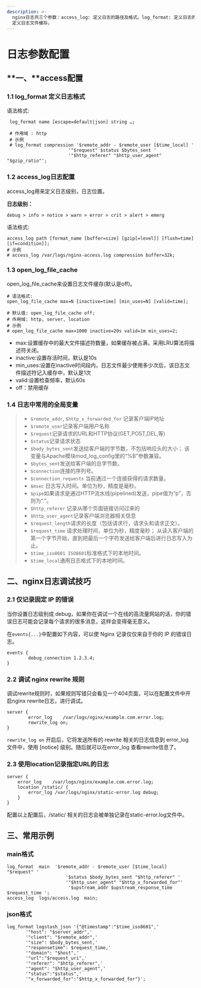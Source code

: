 ```yaml
---
description: >-
  nginx日志共三个参数：access_log: 定义日志的路径及格式。log_format: 定义日志的模板。open_log_file_cache:
  定义日志文件缓存。
---
```


# 日志参数配置

## **一、**access配置

### 1.1 log\_format 定义日志格式

语法格式:

```text
 log_format name [escape=default|json] string …; 
 
 # 作用域 : http
 # 示例
 # log_format compression '$remote_addr - $remote_user [$time_local] '
                       '"$request" $status $bytes_sent '
                       '"$http_referer" "$http_user_agent" "$gzip_ratio"';
```

### 1.2 access\_log日志配置

access\_log用来定义日志级别，日志位置。

**日志级别：** 

`debug > info > notice > warn > error > crit > alert > emerg`

语法格式:

```text
access_log path [format_name [buffer=size] [gzip[=level]] [flush=time] [if=condition]];
# 示例
# access_log /var/logs/nginx-access.log compression buffer=32k;
```

### 1.3 open\_log\_file\_cache

open\_log\_file\_cache来设置日志文件缓存\(默认是off\)。

```text
# 语法格式: 
open_log_file_cache max=N [inactive=time] [min_uses=N] [valid=time];

# 默认值: open_log_file_cache off;
# 作用域: http, server, location
# 示例
# open_log_file_cache max=1000 inactive=20s valid=1m min_uses=2;
```



* max:设置缓存中的最大文件描述符数量，如果缓存被占满，采用LRU算法将描述符关闭。
* inactive:设置存活时间，默认是10s
* min\_uses:设置在inactive时间段内，日志文件最少使用多少次后，该日志文件描述符记入缓存中，默认是1次
* valid:设置检查频率，默认60s
* off：禁用缓存

### 1.4 日志中常用的全局变量

> * `$remote_addr`, `$http_x_forwarded_for` 记录客户端IP地址
> * `$remote_user`记录客户端用户名称
> * `$request`记录请求的URL和HTTP协议\(GET,POST,DEL,等\)
> * `$status`记录请求状态
> * `$body_bytes_sent`发送给客户端的字节数，不包括响应头的大小； 该变量与Apache模块mod\_log\_config里的“%B”参数兼容。
> * `$bytes_sent`发送给客户端的总字节数。
> * `$connection`连接的序列号。
> * `$connection_requests` 当前通过一个连接获得的请求数量。
> * `$msec` 日志写入时间。单位为秒，精度是毫秒。
> * `$pipe`如果请求是通过HTTP流水线\(pipelined\)发送，pipe值为“p”，否则为“.”。
> * `$http_referer` 记录从哪个页面链接访问过来的
> * `$http_user_agent`记录客户端浏览器相关信息
> * `$request_length`请求的长度（包括请求行，请求头和请求正文）。
> * `$request_time` 请求处理时间，单位为秒，精度毫秒； 从读入客户端的第一个字节开始，直到把最后一个字符发送给客户端后进行日志写入为止。
> * `$time_iso8601 ISO8601`标准格式下的本地时间。
> * `$time_local`通用日志格式下的本地时间。

## 二、nginx日志调试技巧

### 2.1 仅记录固定 IP 的错误

当你设置日志级别成 debug，如果你在调试一个在线的高流量网站的话，你的错误日志可能会记录每个请求的很多消息，这样会变得毫无意义。

在`events{...}`中配置如下内容，可以使 Nginx 记录仅仅来自于你的 IP 的错误日志。

```text
events {
        debug_connection 1.2.3.4;
}
```

### 2.2 调试 nginx rewrite 规则

调试rewrite规则时，如果规则写错只会看见一个404页面，可以在配置文件中开启nginx rewrite日志，进行调试。

```text
server {
        error_log    /var/logs/nginx/example.com.error.log;
        rewrite_log on;
}
```

`rewrite_log on` 开启后，它将发送所有的 rewrite 相关的日志信息到 error\_log 文件中，使用 \[notice\] 级别。随后就可以在error\_log 查看rewrite信息了。

### 2.3 使用location记录指定URL的日志

```text
server {
    error_log    /var/logs/nginx/example.com.error.log;
    location /static/ {
        error_log /var/logs/nginx/static-error.log debug; 
    }         
}
```

配置以上配置后，/static/ 相关的日志会被单独记录在static-error.log文件中。

## 三、常用示例

### main格式

```text
log_format  main  '$remote_addr - $remote_user [$time_local] "$request" '
                      '$status $body_bytes_sent "$http_referer" '
                      '"$http_user_agent" "$http_x_forwarded_for"'
                       '$upstream_addr $upstream_response_time $request_time ';
access_log  logs/access.log  main;
```

### json格式

```text
log_format logstash_json '{"@timestamp":"$time_iso8601",'
       '"host": "$server_addr",'
       '"client": "$remote_addr",'
       '"size": $body_bytes_sent,'
       '"responsetime": $request_time,'
       '"domain": "$host",'
       '"url":"$request_uri",'
       '"referer": "$http_referer",'
       '"agent": "$http_user_agent",'
       '"status":"$status",'
       '"x_forwarded_for":"$http_x_forwarded_for"}';
```



